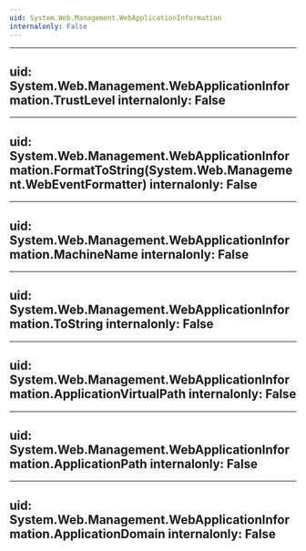 ```yaml
---
uid: System.Web.Management.WebApplicationInformation
internalonly: False
---
```


---
uid: System.Web.Management.WebApplicationInformation.TrustLevel
internalonly: False
---

---
uid: System.Web.Management.WebApplicationInformation.FormatToString(System.Web.Management.WebEventFormatter)
internalonly: False
---

---
uid: System.Web.Management.WebApplicationInformation.MachineName
internalonly: False
---

---
uid: System.Web.Management.WebApplicationInformation.ToString
internalonly: False
---

---
uid: System.Web.Management.WebApplicationInformation.ApplicationVirtualPath
internalonly: False
---

---
uid: System.Web.Management.WebApplicationInformation.ApplicationPath
internalonly: False
---

---
uid: System.Web.Management.WebApplicationInformation.ApplicationDomain
internalonly: False
---
